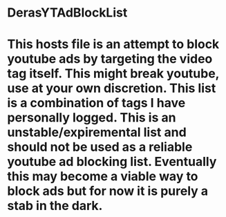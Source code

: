# DerasYTAdBlockList
# This hosts file is an attempt to block youtube ads by targeting the video tag itself. This might break youtube, use at your own discretion. This list is a combination of tags I have personally logged. This is an unstable/expiremental list and should not be used as a reliable youtube ad blocking list. Eventually this may become a viable way to block ads but for now it is purely a stab in the dark.

